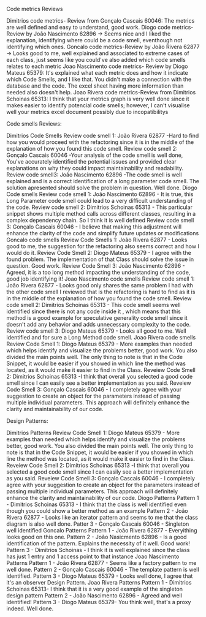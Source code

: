 
Code metrics Reviews

Dimitrios code metrics- Review from Gonçalo Cascais 60046: The metrics are well defined and easy to understand, good work.
Diogo code metrics-Review by João Nascimento 62896 -> Seems nice and I liked the explanation, identifying where could be a code smell, eventhough not identifying which ones.
Goncalo code metrics-Review by João Rivera 62877 -> Looks good to me, well explained and associated to extreme cases of each class, just seems like you could've also added which code smells relates to each metric
Joao Nascimento code metrics- Review by Diogo Mateus 65379: It's explained what each metric does and how it indicate which Code Smells, and I like that. You didn't make a connection with the database and the code. The excel sheet having more information than needed also doesn't help.
Joao Rivera code metrics-Review from Dimitrios Schoinas 65313: I think that your metrics graph is very well done since it makes easier to identify potencial code smells; however, I can't visualise well your metrics excel document possibly due to incopatibilitys


Code smells Reviews:

Dimitrios Code Smells
Review code smell 1: João Rivera 62877 -Hard to find how you would proceed with the refactoring since it is in the middle of the explanation of how you found this code smell.
Review code smell 2: Gonçalo Cascais 60046 -Your analysis of the code smell is well done, You've accurately identified the potential issues and provided clear explanations on why they could impact maintainability and readability.
Review code smell3: João Nascimento 62896 -The code smell is well explained and is a correct identification of a long parameter code smell. The solution apresented should solve the problem in question. Well done.
Diogo Code smells
Review code smell 1: João Nascimento 62896 - It is true, this Long Parameter code smell could lead to a very difficult understanding of the code.
Review code smell 2: Dimitrios Schoinas 65313 - This particular snippet shows multiple method calls across different classes, resulting in a complex dependency chain. So I think it is well defined
Review code smell 3: Gonçalo Cascais 60046 - I believe that making this adjustment will enhance the clarity of the code and simplify future updates or modifications
Goncalo code smells
Review Code Smells 1: João Rivera 62877 - Looks good to me, the suggestion for the refactoring also seems correct and how I would do it.
Review Code Smell 2: Diogo Mateus 65379 - I agree with the found problem. The implementation of that Class should solve the issue in question. Good work.
Review Code Smell 3: João Nascimento 62896 - Agreed, it is a too long method impacting the understanding of the code, good job identifying it!
Joao Nascimento code smells
Review code smell 1: João Rivera 62877 - Looks good only shares the same problem I had with the other code smell I reviewed that is the refactoring is hard to find as it is in the middle of the explanation of how you found the code smell.
Review code smell 2: Dimitrios Schoinas 65313 - This code smell seems well identified since there is not any code inside it , which means that this method is a good example for speculative generality code smell since it doesn't add any behavior and adds unnecessary complexity to the code.
Review code smell 3: Diogo Mateus 65379 - Looks all good to me. Well identified and for sure a Long Method code smell.
Joao Rivera code smells
Review Code Smell 1: Diogo Mateus 65379 - More examples than needed which helps identify and visualize the problems better, good work. You also divided the main points well. The only thing to note is that in the Code Snippet, it would be easier if you showed in which line the method was located, as it would make it easier to find in the Class.
Reveiew Code Smell 2: Dimitrios Schoinas 65313 -I think that overall you selected a good code smell since I can easily see a better implementation as you said.
Reveiew Code Smell 3: Gonçalo Cascais 60046 - I completely agree with your suggestion to create an object for the parameters instead of passing multiple individual parameters. This approach will definitely enhance the clarity and maintainability of our code.


Design Patterns:

Dimitrios Patterns
Review Code Smell 1: Diogo Mateus 65379 - More examples than needed which helps identify and visualize the problems better, good work. You also divided the main points well. The only thing to note is that in the Code Snippet, it would be easier if you showed in which line the method was located, as it would make it easier to find in the Class.
Reveiew Code Smell 2: Dimitrios Schoinas 65313 -I think that overall you selected a good code smell since I can easily see a better implementation as you said.
Reveiew Code Smell 3: Gonçalo Cascais 60046 - I completely agree with your suggestion to create an object for the parameters instead of passing multiple individual parameters. This approach will definitely enhance the clarity and maintainability of our code.
Diogo Patterns
Pattern 1 - Dimitrios Schoinas 65313 - I think that the class is well identified even though you could show a better method as an example
Pattern 2 - João Rivera 62877 - Looks like an iterator pattern and seems to me that the class diagram is also well done.
Patter 3 - Gonçalo Cascais 60046 - Singleton well identified
Goncalo Patterns
Pattern 1 - João Rivera 62877 - Everyithing looks good on this one.
Pattern 2 - João Nasicmento 62896 - Is a good identification of the pattern. Explains the necessity of it well. Good work!
Pattern 3 - Dimitrios Schoinas - I think it is well explained since the class has just 1 entry and 1 access point to that instance
Joao Nascimento Patterns
Pattern 1 - João Rivera 62877 - Seems like a factory pattern to me well done.
Pattern 2 - Gonçalo Cascais 60046 - The template pattern is well identified.
Pattern 3 - Diogo Mateus 65379 - Looks well done, I agree that it's an observer Design Pattern.
Joao Rivera Patterns
Pattern 1 - Dimitrios Schoinas 65313- I think that it is a very good example of the singleton design pattern
Pattern 2 - João Nascimento 62896 - Agreed and well identified!
Pattern 3 - Diogo Mateus 65379- You think well, that's a proxy indeed. Well done.
